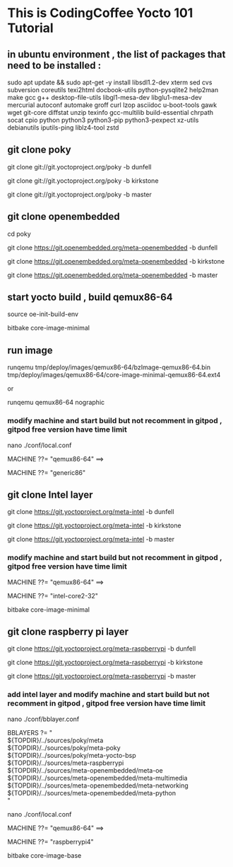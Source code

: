 #  This is CodingCoffee Yocto 101 Tutorial

##  in ubuntu environment , the list of packages that need to be installed :

sudo apt update && sudo apt-get -y install libsdl1.2-dev xterm sed cvs subversion coreutils texi2html docbook-utils python-pysqlite2 help2man make gcc g++ desktop-file-utils libgl1-mesa-dev libglu1-mesa-dev mercurial autoconf automake groff curl lzop asciidoc u-boot-tools gawk wget git-core diffstat unzip texinfo gcc-multilib build-essential chrpath socat cpio python python3 python3-pip python3-pexpect xz-utils debianutils iputils-ping liblz4-tool zstd


##  git clone poky

git clone git://git.yoctoproject.org/poky -b dunfell

git clone git://git.yoctoproject.org/poky -b kirkstone

git clone git://git.yoctoproject.org/poky -b master


## git clone openembedded 

cd poky 

git clone https://git.openembedded.org/meta-openembedded -b dunfell

git clone https://git.openembedded.org/meta-openembedded -b kirkstone

git clone https://git.openembedded.org/meta-openembedded -b master


##  start yocto build , build qemux86-64
source oe-init-build-env

bitbake core-image-minimal   

##  run image 
runqemu tmp/deploy/images/qemux86-64/bzImage-qemux86-64.bin tmp/deploy/images/qemux86-64/core-image-minimal-qemux86-64.ext4

or 

runqemu qemux86-64 nographic

###  modify machine and start build but not recomment in gitpod , gitpod free version have time limit 

nano ./conf/local.conf 

MACHINE ??= "qemux86-64"  ==>

MACHINE ??= "generic86"

##  git clone Intel layer 

git clone https://git.yoctoproject.org/meta-intel -b dunfell

git clone https://git.yoctoproject.org/meta-intel -b kirkstone

git clone https://git.yoctoproject.org/meta-intel -b master

###  modify machine and start build but not recomment in gitpod , gitpod free version have time limit 

MACHINE ??= "qemux86-64"  ==>

MACHINE ??= "intel-core2-32"

bitbake core-image-minimal

##  git clone raspberry pi layer 

git clone https://git.yoctoproject.org/meta-raspberrypi -b dunfell

git clone https://git.yoctoproject.org/meta-raspberrypi -b kirkstone

git clone https://git.yoctoproject.org/meta-raspberrypi -b master

###  add intel layer and modify machine and start build but not recomment in gitpod , gitpod free version have time limit 

nano ./conf/bblayer.conf 

BBLAYERS ?= " \
  ${TOPDIR}/../sources/poky/meta \
  ${TOPDIR}/../sources/poky/meta-poky \
  ${TOPDIR}/../sources/poky/meta-yocto-bsp \
  ${TOPDIR}/../sources/meta-raspberrypi \
  ${TOPDIR}/../sources/meta-openembedded/meta-oe \
  ${TOPDIR}/../sources/meta-openembedded/meta-multimedia \
  ${TOPDIR}/../sources/meta-openembedded/meta-networking \
  ${TOPDIR}/../sources/meta-openembedded/meta-python \
  "

nano ./conf/local.conf 

MACHINE ??= "qemux86-64"  ==>

MACHINE ??= "raspberrypi4"

bitbake core-image-base


